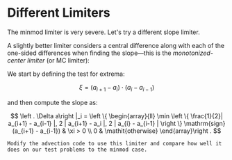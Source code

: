 # Different Limiters

The minmod limiter is very severe.  Let's try a different slope limiter.  

A slightly better
limiter considers a central difference along with each of the one-sided differences when
finding the slope&mdash;this is the *monotonized-center limiter* (or MC limiter):

We start by defining the test for extrema:

$$\xi = (a_{i+1} - a_i) \cdot (a_i - a_{i-1})$$

and then compute the slope as:

$$
\left . \Delta a\right |_i =
 \left \{
\begin{array}{ll}
\min \left \{ \frac{1}{2}| a_{i+1} - a_{i-1} |,
              2 | a_{i+1} - a_i |,
              2 | a_{i} - a_{i-1} |
      \right \}  \mathrm{sign}(a_{i+1} - a_{i-1}) &  \xi > 0 \\
0 & \mathit{otherwise}
\end{array}\right .
$$

```{admonition} Exercise
Modify the advection code to use this limiter and compare how well it does on our test problems to the minmod case.
```
